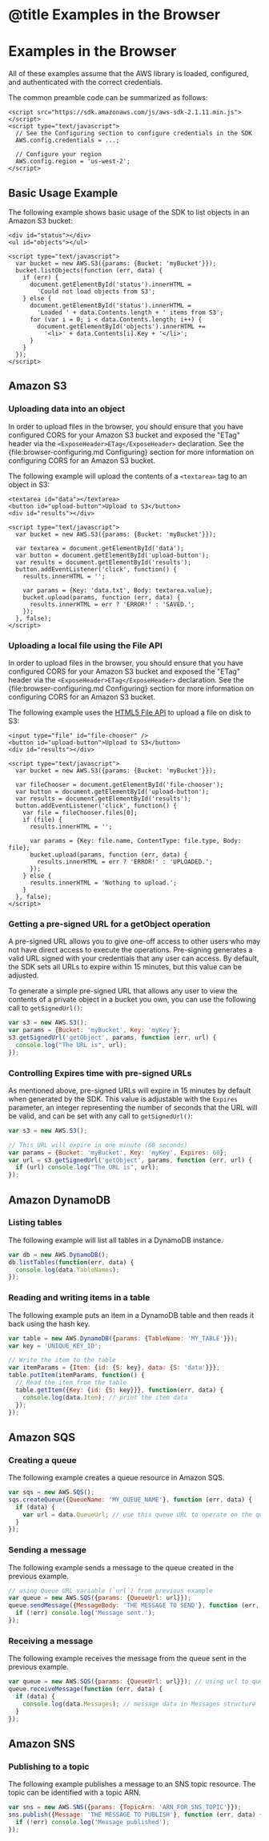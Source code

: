 # @title Examples in the Browser

# Examples in the Browser

All of these examples assume that the AWS library is loaded, configured,
and authenticated with the correct credentials.

The common preamble code can be summarized as follows:

    <script src="https://sdk.amazonaws.com/js/aws-sdk-2.1.11.min.js"></script>
    <script type="text/javascript">
      // See the Configuring section to configure credentials in the SDK
      AWS.config.credentials = ...;

      // Configure your region
      AWS.config.region = 'us-west-2';
    </script>

## Basic Usage Example

The following example shows basic usage of the SDK to list objects in an
Amazon S3 bucket:

    <div id="status"></div>
    <ul id="objects"></ul>

    <script type="text/javascript">
      var bucket = new AWS.S3({params: {Bucket: 'myBucket'}});
      bucket.listObjects(function (err, data) {
        if (err) {
          document.getElementById('status').innerHTML =
            'Could not load objects from S3';
        } else {
          document.getElementById('status').innerHTML =
            'Loaded ' + data.Contents.length + ' items from S3';
          for (var i = 0; i < data.Contents.length; i++) {
            document.getElementById('objects').innerHTML +=
              '<li>' + data.Contents[i].Key + '</li>';
          }
        }
      });
    </script>

## Amazon S3

### Uploading data into an object

<p class="note">
  In order to upload files in the browser, you should ensure that you
  have configured CORS for your Amazon S3 bucket and exposed the "ETag"
  header via the <code>&lt;ExposeHeader&gt;ETag&lt;/ExposeHeader&gt;</code>
  declaration. See the {file:browser-configuring.md Configuring} section
  for more information on configuring CORS for an Amazon S3 bucket.
</p>

The following example will upload the contents of a `<textarea>` tag to an
object in S3:

    <textarea id="data"></textarea>
    <button id="upload-button">Upload to S3</button>
    <div id="results"></div>

    <script type="text/javascript">
      var bucket = new AWS.S3({params: {Bucket: 'myBucket'}});

      var textarea = document.getElementById('data');
      var button = document.getElementById('upload-button');
      var results = document.getElementById('results');
      button.addEventListener('click', function() {
        results.innerHTML = '';

        var params = {Key: 'data.txt', Body: textarea.value};
        bucket.upload(params, function (err, data) {
          results.innerHTML = err ? 'ERROR!' : 'SAVED.';
        });
      }, false);
    </script>

### Uploading a local file using the File API

<p class="note">
  In order to upload files in the browser, you should ensure that you
  have configured CORS for your Amazon S3 bucket and exposed the "ETag"
  header via the <code>&lt;ExposeHeader&gt;ETag&lt;/ExposeHeader&gt;</code>
  declaration. See the {file:browser-configuring.md Configuring} section
  for more information on configuring CORS for an Amazon S3 bucket.
</p>

The following example uses the [HTML5 File API](http://www.w3.org/TR/FileAPI/)
to upload a file on disk to S3:

    <input type="file" id="file-chooser" /> 
    <button id="upload-button">Upload to S3</button>
    <div id="results"></div>

    <script type="text/javascript">
      var bucket = new AWS.S3({params: {Bucket: 'myBucket'}});

      var fileChooser = document.getElementById('file-chooser');
      var button = document.getElementById('upload-button');
      var results = document.getElementById('results');
      button.addEventListener('click', function() {
        var file = fileChooser.files[0];
        if (file) {
          results.innerHTML = '';

          var params = {Key: file.name, ContentType: file.type, Body: file};
          bucket.upload(params, function (err, data) {
            results.innerHTML = err ? 'ERROR!' : 'UPLOADED.';
          });
        } else {
          results.innerHTML = 'Nothing to upload.';
        }
      }, false);
    </script>

### Getting a pre-signed URL for a getObject operation

A pre-signed URL allows you to give one-off access to other users who may not
have direct access to execute the operations. Pre-signing generates a valid
URL signed with your credentials that any user can access. By default, the SDK
sets all URLs to expire within 15 minutes, but this value can be adjusted.

To generate a simple pre-signed URL that allows any user to view the contents
of a private object in a bucket you own, you can use the following call to
`getSignedUrl()`:

```javascript
var s3 = new AWS.S3();
var params = {Bucket: 'myBucket', Key: 'myKey'};
s3.getSignedUrl('getObject', params, function (err, url) {
  console.log("The URL is", url);
});
```

### Controlling Expires time with pre-signed URLs

As mentioned above, pre-signed URLs will expire in 15 minutes by default
when generated by the SDK. This value is adjustable with the `Expires`
parameter, an integer representing the number of seconds that the URL will be
valid, and can be set with any call to `getSignedUrl()`:

```javascript
var s3 = new AWS.S3();

// This URL will expire in one minute (60 seconds)
var params = {Bucket: 'myBucket', Key: 'myKey', Expires: 60};
var url = s3.getSignedUrl('getObject', params, function (err, url) {
  if (url) console.log("The URL is", url);
});
```

## Amazon DynamoDB

### Listing tables

The following example will list all tables in a DynamoDB instance.

```javascript
var db = new AWS.DynamoDB();
db.listTables(function(err, data) {
  console.log(data.TableNames);
});
```

### Reading and writing items in a table

The following example puts an item in a DynamoDB table and then reads it back
using the hash key.

```javascript
var table = new AWS.DynamoDB({params: {TableName: 'MY_TABLE'}});
var key = 'UNIQUE_KEY_ID';

// Write the item to the table
var itemParams = {Item: {id: {S: key}, data: {S: 'data'}}};
table.putItem(itemParams, function() {
  // Read the item from the table
  table.getItem({Key: {id: {S: key}}}, function(err, data) {
    console.log(data.Item); // print the item data
  });
});
```

## Amazon SQS

### Creating a queue

The following example creates a queue resource in Amazon SQS.

```javascript
var sqs = new AWS.SQS();
sqs.createQueue({QueueName: 'MY_QUEUE_NAME'}, function (err, data) {
  if (data) {
    var url = data.QueueUrl; // use this queue URL to operate on the queue
  }
});
```

### Sending a message

The following example sends a message to the queue created in the previous
example.

```javascript
// using Queue URL variable (`url`) from previous example
var queue = new AWS.SQS({params: {QueueUrl: url}});
queue.sendMessage({MessageBody: 'THE MESSAGE TO SEND'}, function (err, data) {
  if (!err) console.log('Message sent.');
});
```

### Receiving a message

The following example receives the message from the queue sent in the
previous example.

```javascript
var queue = new AWS.SQS({params: {QueueUrl: url}}); // using url to queue
queue.receiveMessage(function (err, data) {
  if (data) {
    console.log(data.Messages); // message data in Messages structure
  }
});
```

## Amazon SNS

### Publishing to a topic

The following example publishes a message to an SNS topic resource. The topic
can be identified with a topic ARN.

```javascript
var sns = new AWS.SNS({params: {TopicArn: 'ARN_FOR_SNS_TOPIC'}});
sns.publish({Message: 'THE MESSAGE TO PUBLISH'}, function (err, data) {
  if (!err) console.log('Message published');
});
```
